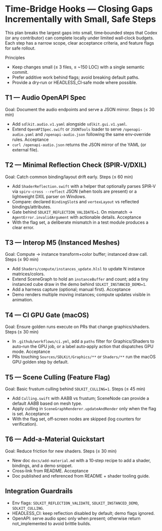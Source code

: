 # Time‑Bridge Hooks — Closing Gaps Incrementally with Small, Safe Steps

This plan breaks the largest gaps into small, time‑bounded steps that Codex (or any contributor) can complete locally under limited wall‑clock budgets. Each step has a narrow scope, clear acceptance criteria, and feature flags for safe rollout.

Principles
- Keep changes small (≤ 3 files, ≤ ~150 LOC) with a single semantic commit.
- Prefer additive work behind flags; avoid breaking default paths.
- Provide a dry‑run or HEADLESS_CI‑safe mode where possible.

## T1 — Audio OpenAPI Spec
Goal: Document the audio endpoints and serve a JSON mirror.
Steps (≤ 30 min)
- Add `sdlkit.audio.v1.yaml` alongside `sdlkit.gui.v1.yaml`.
- Extend `OpenAPISpec.swift` or `JSONTools` loader to serve `/openapi-audio.yaml` and `/openapi-audio.json` following the same env‑override rules.
Acceptance
- `curl /openapi-audio.json` returns the JSON mirror of the YAML (or external file).

## T2 — Minimal Reflection Check (SPIR‑V/DXIL)
Goal: Catch common binding/layout drift early.
Steps (≤ 60 min)
- Add `ShaderReflection.swift` with a helper that optionally parses SPIR‑V via `spirv-cross --reflect` JSON (when tools are present) or a lightweight DXIL parser on Windows.
- Compare: declared `BindingSlot`s and `vertexLayout` vs reflected bindings/attributes.
- Gate behind `SDLKIT_REFLECTION_VALIDATE=1`. On mismatch → `AgentError.invalidArgument` with actionable details.
Acceptance
- With the flag set, a deliberate mismatch in a test module produces a clear error.

## T3 — Interop M5 (Instanced Meshes)
Goal: Compute → instance transform+color buffer; instanced draw call.
Steps (≤ 90 min)
- Add `Shaders/compute/instances_update.hlsl` to update N instance matrices/colors.
- Extend SceneGraph to hold an `instanceBuffer` and count; add a tiny instanced cube draw in the demo behind `SDLKIT_INSTANCED_DEMO=1`.
- Add a harness capture (optional; manual first).
Acceptance
- Demo renders multiple moving instances; compute updates visible in animation.

## T4 — CI GPU Gate (macOS)
Goal: Ensure golden runs execute on PRs that change graphics/shaders.
Steps (≤ 30 min)
- In `.github/workflows/ci.yml`, add a `paths` filter for Graphics/Shaders to auto‑run the GPU job, or a label auto‑apply action that dispatches GPU mode.
Acceptance
- PRs touching `Sources/SDLKit/Graphics/**` or `Shaders/**` run the macOS GPU golden step by default.

## T5 — Scene Culling (Feature Flag)
Goal: Basic frustum culling behind `SDLKIT_CULLING=1`.
Steps (≤ 45 min)
- Add `Culling.swift` with AABB vs frustum; SceneNode can provide a default AABB based on mesh type.
- Apply culling in `SceneGraphRenderer.updateAndRender` only when the flag is set.
Acceptance
- With the flag set, off‑screen nodes are skipped (log counters for verification).

## T6 — Add‑a‑Material Quickstart
Goal: Reduce friction for new shaders.
Steps (≤ 30 min)
- New doc `docs/add-material.md` with a 10‑step recipe to add a shader, bindings, and a demo snippet.
- Cross‑link from README.
Acceptance
- Doc published and referenced from README + shader tooling guide.

## Integration Guardrails
- Env flags: `SDLKIT_REFLECTION_VALIDATE`, `SDLKIT_INSTANCED_DEMO`, `SDLKIT_CULLING`.
- HEADLESS_CI: keep reflection disabled by default; demo flags ignored.
- OpenAPI: serve audio spec only when present; otherwise return not_implemented to avoid brittle builds.

